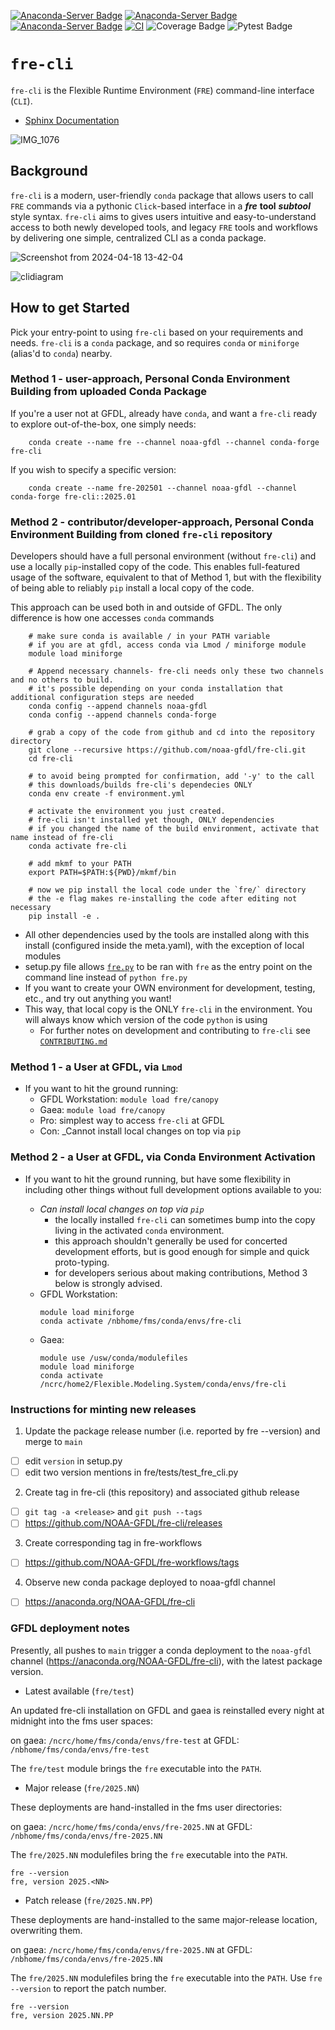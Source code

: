 <!-- from https://anaconda.org/NOAA-GFDL/fre-cli/badges -->
[![Anaconda-Server Badge](https://anaconda.org/noaa-gfdl/fre-cli/badges/version.svg)](https://anaconda.org/noaa-gfdl/fre-cli)
[![Anaconda-Server Badge](https://anaconda.org/noaa-gfdl/fre-cli/badges/latest_release_date.svg)](https://anaconda.org/noaa-gfdl/fre-cli)
[![Anaconda-Server Badge](https://anaconda.org/noaa-gfdl/fre-cli/badges/latest_release_relative_date.svg)](https://anaconda.org/noaa-gfdl/fre-cli)
[![CI](https://github.com/NOAA-GFDL/fre-cli/workflows/publish_conda/badge.svg)](https://github.com/NOAA-GFDL/fre-cli/actions?query=workflow%3Apublish_conda+branch%3Amain++)
![Coverage Badge](https://noaa-gfdl.github.io/fre-cli/_images/cov_badge.svg)
![Pytest Badge](https://noaa-gfdl.github.io/fre-cli/_images/pytest_badge.svg)

# **`fre-cli`**

`fre-cli` is the Flexible Runtime Environment (`FRE`) command-line interface (`CLI`). 

* [Sphinx Documentation](https://noaa-gfdl.github.io/fre-cli/index.html)

![IMG_1076](https://github.com/NOAA-GFDL/fre-cli/assets/98476720/817cabe1-6e3b-4210-9874-b13f601265d6)

## **Background**
`fre-cli` is a modern, user-friendly `conda` package that allows users to call `FRE` commands via a pythonic `Click`-based interface in a **_fre_** **tool** **_subtool_** style syntax.
`fre-cli` aims to gives users intuitive and easy-to-understand access to both newly developed tools, and legacy `FRE` tools and workflows by delivering one simple, centralized CLI as
a conda package.

![Screenshot from 2024-04-18 13-42-04](https://github.com/NOAA-GFDL/fre-cli/assets/98476720/43c028a6-4e6a-42fe-8bec-008b6758ea9b)

![clidiagram](https://github.com/NOAA-GFDL/fre-cli/assets/98476720/04cd8ce1-dec8-457f-b8b7-544275e04f46)

## **How to get Started**
Pick your entry-point to using `fre-cli` based on your requirements and needs. `fre-cli` is a `conda` package, and so requires
`conda` or `miniforge` (alias'd to `conda`) nearby.

### Method 1 - user-approach, Personal Conda Environment Building from uploaded Conda Package
If you're a user not at GFDL, already have `conda`, and want a `fre-cli` ready to explore out-of-the-box, one simply needs:
```
	conda create --name fre --channel noaa-gfdl --channel conda-forge fre-cli
```

If you wish to specify a specific version:
```
    conda create --name fre-202501 --channel noaa-gfdl --channel conda-forge fre-cli::2025.01
```

### Method 2 - contributor/developer-approach, Personal Conda Environment Building from cloned `fre-cli` repository
Developers should have a full personal environment (without `fre-cli`) and use a locally `pip`-installed copy of the code.
This enables full-featured usage of the software, equivalent to that of Method 1, but with the flexibility of being able
to reliably `pip` install a local copy of the code.

This approach can be used both in and outside of GFDL. The only difference is how one accesses `conda` commands
```
    # make sure conda is available / in your PATH variable
    # if you are at gfdl, access conda via Lmod / miniforge module
    module load miniforge
    
    # Append necessary channels- fre-cli needs only these two channels and no others to build.
	# it's possible depending on your conda installation that additional configuration steps are needed
    conda config --append channels noaa-gfdl
    conda config --append channels conda-forge

    # grab a copy of the code from github and cd into the repository directory
    git clone --recursive https://github.com/noaa-gfdl/fre-cli.git
    cd fre-cli

    # to avoid being prompted for confirmation, add '-y' to the call
	# this downloads/builds fre-cli's dependecies ONLY
    conda env create -f environment.yml

    # activate the environment you just created.
    # fre-cli isn't installed yet though, ONLY dependencies
    # if you changed the name of the build environment, activate that name instead of fre-cli
    conda activate fre-cli

    # add mkmf to your PATH
    export PATH=$PATH:${PWD}/mkmf/bin

    # now we pip install the local code under the `fre/` directory
	# the -e flag makes re-installing the code after editing not necessary
    pip install -e .
```

* All other dependencies used by the tools are installed along with this install (configured inside the meta.yaml), with the exception of local modules
* setup.py file allows [`fre.py`](https://github.com/NOAA-GFDL/fre-cli/blob/main/fre/fre.py) to be ran with `fre` as the entry point on the command line instead of `python fre.py`
* If you want to create your OWN environment for development, testing, etc., and try out anything you want!
* This way, that local copy is the ONLY `fre-cli` in the environment. You will always know which version of the code `python` is using
    - For further notes on development and contributing to `fre-cli` see [`CONTRIBUTING.md`](https://github.com/NOAA-GFDL/fre-cli/blob/main/CONTRIBUTING.md)

### Method 1 - a User at GFDL, via `Lmod`
* If you want to hit the ground running:
    - GFDL Workstation: `module load fre/canopy`
    - Gaea: `module load fre/canopy`
	- Pro: simplest way to access `fre-cli` at GFDL
    - Con: _Cannot install local changes on top via `pip`


### Method 2 - a User at GFDL, via Conda Environment Activation
* If you want to hit the ground running, but have some flexibility in including other things without full development options available to you:

    - _Can install local changes on top via `pip`_
	  - the locally installed `fre-cli` can sometimes bump into the copy living in the activated `conda` environment.
	  - this approach shouldn't generally be used for concerted development efforts, but is good enough for simple and quick proto-typing.
	  - for developers serious about making contributions, Method 3 below is strongly advised.
    - GFDL Workstation:
        ```
        module load miniforge
        conda activate /nbhome/fms/conda/envs/fre-cli
        ```
    - Gaea:
        ```
        module use /usw/conda/modulefiles
        module load miniforge
        conda activate /ncrc/home2/Flexible.Modeling.System/conda/envs/fre-cli
        ```




### Instructions for minting new releases

1. Update the package release number (i.e. reported by fre --version) and merge to `main`
- [ ] edit `version` in setup.py
- [ ] edit two version mentions in fre/tests/test_fre_cli.py

2. Create tag in fre-cli (this repository) and associated github release
- [ ] `git tag -a <release>` and `git push --tags`
- [ ] https://github.com/NOAA-GFDL/fre-cli/releases

3. Create corresponding tag in fre-workflows
- [ ] https://github.com/NOAA-GFDL/fre-workflows/tags

4. Observe new conda package deployed to noaa-gfdl channel
- [ ] https://anaconda.org/NOAA-GFDL/fre-cli

### GFDL deployment notes

Presently, all pushes to `main` trigger a conda deployment to the `noaa-gfdl` channel (https://anaconda.org/NOAA-GFDL/fre-cli),
with the latest package version.


* Latest available (`fre/test`)

An updated fre-cli installation on GFDL and gaea is reinstalled every night at midnight
into the fms user spaces:

on gaea: `/ncrc/home/fms/conda/envs/fre-test`
at GFDL: `/nbhome/fms/conda/envs/fre-test`

The `fre/test` module brings the `fre` executable into the `PATH`.

* Major release (`fre/2025.NN`)

These deployments are hand-installed in the fms user directories:

on gaea: `/ncrc/home/fms/conda/envs/fre-2025.NN`
at GFDL: `/nbhome/fms/conda/envs/fre-2025.NN`

The `fre/2025.NN` modulefiles bring the `fre` executable into the `PATH`.

```
fre --version
fre, version 2025.<NN>
```

* Patch release (`fre/2025.NN.PP`)

These deployments are hand-installed to the same major-release location,
overwriting them.

on gaea: `/ncrc/home/fms/conda/envs/fre-2025.NN`
at GFDL: `/nbhome/fms/conda/envs/fre-2025.NN`

The `fre/2025.NN` modulefiles bring the `fre` executable into the `PATH`.
Use `fre --version` to report the patch number.

```
fre --version
fre, version 2025.NN.PP
```
